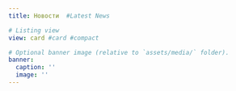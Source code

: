 ```yaml
---
title: Новости  #Latest News

# Listing view
view: card #card #compact

# Optional banner image (relative to `assets/media/` folder).
banner:
  caption: ''
  image: ''
---
```

